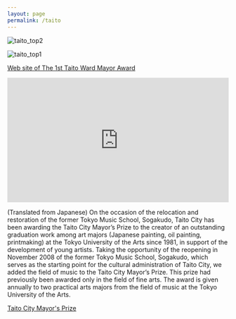 ```yaml
---
layout: page
permalink: /taito
---
```


<style>
  .video-container {
    position: relative;
    padding-bottom: 56.25%; /* 16:9 aspect ratio for video */
    height: 0;
    overflow: hidden;
  }

  .video-container iframe {
    position: absolute;
    top: 0;
    left: 0;
    width: 100%;
    height: 100%;
  }
</style>


![taito_top2](https://github.com/kbys88/kbys88.github.io/assets/142012962/7d8ea320-ccda-4793-9d5f-f4ee857cfdbe)

![taito_top1](https://github.com/kbys88/kbys88.github.io/assets/142012962/8bfaf6e0-0611-4c4e-850c-0ba796476cde)



<a href="https://www.culture.city.taito.lg.jp/ja/taito_kuchosho/h29/1">Web site of The 1st Taito Ward Mayor Award</a>




<div class="video-container">
  <iframe src="https://www.youtube.com/embed/ADUAF4ykF_8?si=F6nFNhp6yqKFLp2D" title="YouTube video player" frameborder="0" allow="accelerometer; autoplay; clipboard-write; encrypted-media; gyroscope; picture-in-picture; web-share" allowfullscreen></iframe>
</div>
<p>
  
</p>

  (Translated from Japanese)
  On the occasion of the relocation and restoration of the former Tokyo Music School, Sogakudo, Taito City has been awarding the Taito City Mayor’s Prize to the creator of an outstanding graduation work among art majors (Japanese painting, oil painting, printmaking) at the Tokyo University of the Arts since 1981, in support of the development of young artists.
  Taking the opportunity of the reopening in November 2008 of the former Tokyo Music School, Sogakudo, which serves as the starting point for the cultural administration of Taito City, we added the field of music to the Taito City Mayor’s Prize.
  This prize had previously been awarded only in the field of fine arts. The award is given annually to two practical arts majors from the field of music at the Tokyo University of the Arts.

  <a href=" https://www.culture.city.taito.lg.jp/ja/taito_kuchosho/about">Taito City Mayor's Prize</a>

 
